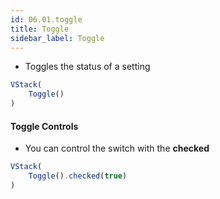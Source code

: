 ```yaml
---
id: 06.01.toggle
title: Toggle
sidebar_label: Toggle
---
```


* Toggles the status of a setting

``` ts
VStack(
    Toggle()
)
```

#### Toggle Controls

* You can control the switch with the **checked**
``` ts
VStack(
    Toggle().checked(true)
)
```

